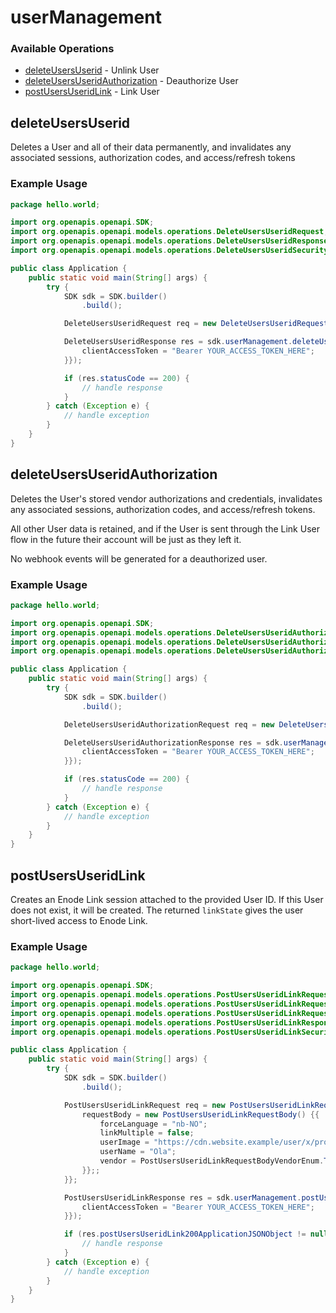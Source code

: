 # userManagement

### Available Operations

* [deleteUsersUserid](#deleteusersuserid) - Unlink User
* [deleteUsersUseridAuthorization](#deleteusersuseridauthorization) - Deauthorize User
* [postUsersUseridLink](#postusersuseridlink) - Link User

## deleteUsersUserid

Deletes a User and all of their data permanently, and invalidates any associated sessions, authorization codes, and access/refresh tokens

### Example Usage

```java
package hello.world;

import org.openapis.openapi.SDK;
import org.openapis.openapi.models.operations.DeleteUsersUseridRequest;
import org.openapis.openapi.models.operations.DeleteUsersUseridResponse;
import org.openapis.openapi.models.operations.DeleteUsersUseridSecurity;

public class Application {
    public static void main(String[] args) {
        try {
            SDK sdk = SDK.builder()
                .build();

            DeleteUsersUseridRequest req = new DeleteUsersUseridRequest("excepturi");            

            DeleteUsersUseridResponse res = sdk.userManagement.deleteUsersUserid(req, new DeleteUsersUseridSecurity("nisi") {{
                clientAccessToken = "Bearer YOUR_ACCESS_TOKEN_HERE";
            }});

            if (res.statusCode == 200) {
                // handle response
            }
        } catch (Exception e) {
            // handle exception
        }
    }
}
```

## deleteUsersUseridAuthorization

Deletes the User's stored vendor authorizations and credentials, invalidates any associated sessions, authorization codes, and access/refresh tokens.

All other User data is retained, and if the User is sent through the Link User flow in the future their account will be just as they left it.

No webhook events will be generated for a deauthorized user.

### Example Usage

```java
package hello.world;

import org.openapis.openapi.SDK;
import org.openapis.openapi.models.operations.DeleteUsersUseridAuthorizationRequest;
import org.openapis.openapi.models.operations.DeleteUsersUseridAuthorizationResponse;
import org.openapis.openapi.models.operations.DeleteUsersUseridAuthorizationSecurity;

public class Application {
    public static void main(String[] args) {
        try {
            SDK sdk = SDK.builder()
                .build();

            DeleteUsersUseridAuthorizationRequest req = new DeleteUsersUseridAuthorizationRequest("recusandae");            

            DeleteUsersUseridAuthorizationResponse res = sdk.userManagement.deleteUsersUseridAuthorization(req, new DeleteUsersUseridAuthorizationSecurity("temporibus") {{
                clientAccessToken = "Bearer YOUR_ACCESS_TOKEN_HERE";
            }});

            if (res.statusCode == 200) {
                // handle response
            }
        } catch (Exception e) {
            // handle exception
        }
    }
}
```

## postUsersUseridLink

Creates an Enode Link session attached to the provided User ID. If this User does not exist, it will be created. The returned `linkState` gives the user short-lived access to Enode Link.

### Example Usage

```java
package hello.world;

import org.openapis.openapi.SDK;
import org.openapis.openapi.models.operations.PostUsersUseridLinkRequest;
import org.openapis.openapi.models.operations.PostUsersUseridLinkRequestBody;
import org.openapis.openapi.models.operations.PostUsersUseridLinkRequestBodyVendorEnum;
import org.openapis.openapi.models.operations.PostUsersUseridLinkResponse;
import org.openapis.openapi.models.operations.PostUsersUseridLinkSecurity;

public class Application {
    public static void main(String[] args) {
        try {
            SDK sdk = SDK.builder()
                .build();

            PostUsersUseridLinkRequest req = new PostUsersUseridLinkRequest("ab") {{
                requestBody = new PostUsersUseridLinkRequestBody() {{
                    forceLanguage = "nb-NO";
                    linkMultiple = false;
                    userImage = "https://cdn.website.example/user/x/profile.jpg";
                    userName = "Ola";
                    vendor = PostUsersUseridLinkRequestBodyVendorEnum.TESLA;
                }};;
            }};            

            PostUsersUseridLinkResponse res = sdk.userManagement.postUsersUseridLink(req, new PostUsersUseridLinkSecurity("quis") {{
                clientAccessToken = "Bearer YOUR_ACCESS_TOKEN_HERE";
            }});

            if (res.postUsersUseridLink200ApplicationJSONObject != null) {
                // handle response
            }
        } catch (Exception e) {
            // handle exception
        }
    }
}
```
